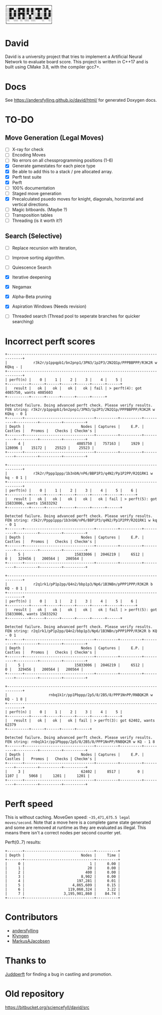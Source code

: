 ```markdown
┌────────────────────┐
│░█▀▄░█▀█░█░█░▀█▀░█▀▄│
│░█░█░█▀█░▀▄▀░░█░░█░█│
│░▀▀░░▀░▀░░▀░░▀▀▀░▀▀░│
└────────────────────┘
```

# David #
David is a university project that tries to implement a Artificial Neural Network to evaluate board score.
This project is written in C++17 and is built using CMake 3.8, with the compiler gcc7+.

# Docs #
See https://andersfylling.github.io/david/html/ for generated Doxygen docs.

# TO-DO #
## Move Generation (Legal Moves) ##
 - [ ] X-ray for check
 - [ ] Encoding Moves
 - [ ] No errors on all chessprogramming positions (1-6)
 - [x] Generate gamestates for each piece type
 - [x] Be able to add this to a stack / pre allocated array.
 - [x] Perft test suite
 - [x] Perft
 - [ ] 100% documentation
 - [ ] Staged move generation
 - [x] Precalculated psuedo moves for knight, diagonals, horizontal and vertical directions.
 - [ ] Magic bitboards. (Maybe ?)
 - [ ] Transposition tables
 - [ ] Threading (is it worth it?)
 
 ## Search (Selective) ##
  - [ ] Replace recursion with iteration,
  - [ ] Improve sorting algorithm.
  - [ ] Quiescence Search
  - [x] Iterative deepening
  - [x] Negamax
  - [x] Alpha-Beta pruning
  - [x] Aspiration Windows (Needs revision)
  - [ ] Threaded search (Thread pool to seperate branches for quicker searching)


# Incorrect perft scores #
```
+-----------------------------------------------------------------------------+
|            r3k2r/p1ppqpb1/bn2pnp1/3PN3/1p2P3/2N2Q1p/PPPBBPPP/R3K2R w KQkq - |
+-----------------------------------------------------------------------------+
| perft(n) |    0 |    1 |    2 |    3 |    4 |    5 |
+----------+------+------+------+------+------+------+
|   result |   ok |   ok |   ok |   ok | fail | > perft(4): got 4085750, wants 4085603
+----------+------+------+------+------+------+

Detected failure. Doing advanced perft check. Please verify results.
FEN string: r3k2r/p1ppqpb1/bn2pnp1/3PN3/1p2P3/2N2Q1p/PPPBBPPP/R3K2R w KQkq - 0 1
+-------+--------------------------------+----------+----------+----------+----------+----------+----------+
| Depth |                          Nodes | Captures |     E.P. |  Castles |   Promos |   Checks | Checkm's |
+-------+--------------------------------+----------+----------+----------+----------+----------+----------+
|     4 |                        4085750 |   757163 |     1929 |   128096 |    15172 |    25523 |    25523 |
+-------+--------------------------------+----------+----------+----------+----------+----------+----------+

+-----------------------------------------------------------------------------+
|            r3k2r/Pppp1ppp/1b3nbN/nP6/BBP1P3/q4N2/Pp1P2PP/R2Q1RK1 w kq - 0 1 |
+-----------------------------------------------------------------------------+
| perft(n) |    0 |    1 |    2 |    3 |    4 |    5 |    6 |
+----------+------+------+------+------+------+------+------+
|   result |   ok |   ok |   ok |   ok |   ok | fail | > perft(5): got 15833006, wants 15833292
+----------+------+------+------+------+------+------+

Detected failure. Doing advanced perft check. Please verify results.
FEN string: r3k2r/Pppp1ppp/1b3nbN/nP6/BBP1P3/q4N2/Pp1P2PP/R2Q1RK1 w kq - 0 1
+-------+--------------------------------+----------+----------+----------+----------+----------+----------+
| Depth |                          Nodes | Captures |     E.P. |  Castles |   Promos |   Checks | Checkm's |
+-------+--------------------------------+----------+----------+----------+----------+----------+----------+
|     5 |                       15833006 |  2046219 |     6512 |        0 |   329456 |   200564 |   200564 |
+-------+--------------------------------+----------+----------+----------+----------+----------+----------+

+-----------------------------------------------------------------------------+
|            r2q1rk1/pP1p2pp/Q4n2/bbp1p3/Np6/1B3NBn/pPPP1PPP/R3K2R b KQ - 0 1 |
+-----------------------------------------------------------------------------+
| perft(n) |    0 |    1 |    2 |    3 |    4 |    5 |    6 |
+----------+------+------+------+------+------+------+------+
|   result |   ok |   ok |   ok |   ok |   ok | fail | > perft(5): got 15833006, wants 15833292
+----------+------+------+------+------+------+------+

Detected failure. Doing advanced perft check. Please verify results.
FEN string: r2q1rk1/pP1p2pp/Q4n2/bbp1p3/Np6/1B3NBn/pPPP1PPP/R3K2R b KQ - 0 1
+-------+--------------------------------+----------+----------+----------+----------+----------+----------+
| Depth |                          Nodes | Captures |     E.P. |  Castles |   Promos |   Checks | Checkm's |
+-------+--------------------------------+----------+----------+----------+----------+----------+----------+
|     5 |                       15833006 |  2046219 |     6512 |        0 |   329456 |   200564 |   200564 |
+-------+--------------------------------+----------+----------+----------+----------+----------+----------+

+-----------------------------------------------------------------------------+
|                   rnbq1k1r/pp1Pbppp/2p5/8/2B5/8/PPP1NnPP/RNBQK2R w KQ - 1 8 |
+-----------------------------------------------------------------------------+
| perft(n) |    0 |    1 |    2 |    3 |    4 |    5 |
+----------+------+------+------+------+------+------+
|   result |   ok |   ok |   ok | fail | > perft(3): got 62402, wants 62379
+----------+------+------+------+------+

Detected failure. Doing advanced perft check. Please verify results.
FEN string: rnbq1k1r/pp1Pbppp/2p5/8/2B5/8/PPP1NnPP/RNBQK2R w KQ - 1 8
+-------+--------------------------------+----------+----------+----------+----------+----------+----------+
| Depth |                          Nodes | Captures |     E.P. |  Castles |   Promos |   Checks | Checkm's |
+-------+--------------------------------+----------+----------+----------+----------+----------+----------+
|     3 |                          62402 |     8517 |        0 |     1107 |     5068 |     1201 |     1201 |
+-------+--------------------------------+----------+----------+----------+----------+----------+----------+
```

# Perft speed #
This is without caching.
MoveGen speed: `~35,471,675.5 legal moves/second`.
Note that a move here is a complete game state generated and
some are removed at runtime as they are evaluated as illegal.
This means there isn't a correct nodes per second counter yet.

Perft(0..7) results:
```
+-------+--------------------------------+----------+
| Depth |                          Nodes |     Time |
+-------+--------------------------------+----------+
|     0 |                              1 |     0.00 |
|     1 |                             20 |     0.00 |
|     2 |                            400 |     0.00 |
|     3 |                          8,902 |     0.00 |
|     4 |                        197,281 |     0.01 |
|     5 |                      4,865,609 |     0.15 |
|     6 |                    119,060,324 |     3.22 |
|     7 |                  3,195,901,860 |    84.74 |
+-------+--------------------------------+----------+
```

# Contributors
 * [andersfylling](https://github.com/andersfylling)
 * [Klyngen](https://github.com/klyngen)
 * [MarkusAJacobsen](https://github.com/MarkusAJacobsen)

# Thanks to
[Juddperft](https://github.com/jniemann66/juddperft) for finding a bug in castling and promotion.

# Old repository
https://bitbucket.org/sciencefyll/david/src
